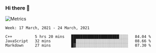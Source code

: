 ### Hi there 👋

![Metrics](https://github.com/radoapx/radoapx/blob/main/github-metrics.svg)

<!--START_SECTION:waka-->
```text
Week: 17 March, 2021 - 24 March, 2021

C++          5 hrs 20 mins   █████████████████████░░░░   84.04 % 
JavaScript   32 mins         ██░░░░░░░░░░░░░░░░░░░░░░░   08.66 % 
Markdown     27 mins         █▓░░░░░░░░░░░░░░░░░░░░░░░   07.30 % 
```
<!--END_SECTION:waka-->

<!--
**radoapx/radoapx** is a ✨ _special_ ✨ repository because its `README.md` (this file) appears on your GitHub profile.

Here are some ideas to get you started:

- 🔭 I’m currently working on ...
- 🌱 I’m currently learning ...
- 👯 I’m looking to collaborate on ...
- 🤔 I’m looking for help with ...
- 💬 Ask me about ...
- 📫 How to reach me: ...
- 😄 Pronouns: ...
- ⚡ Fun fact: ...
-->
